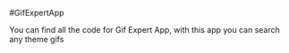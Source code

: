 #GifExpertApp

You can find all the code for Gif Expert App, with this app you can search any theme gifs